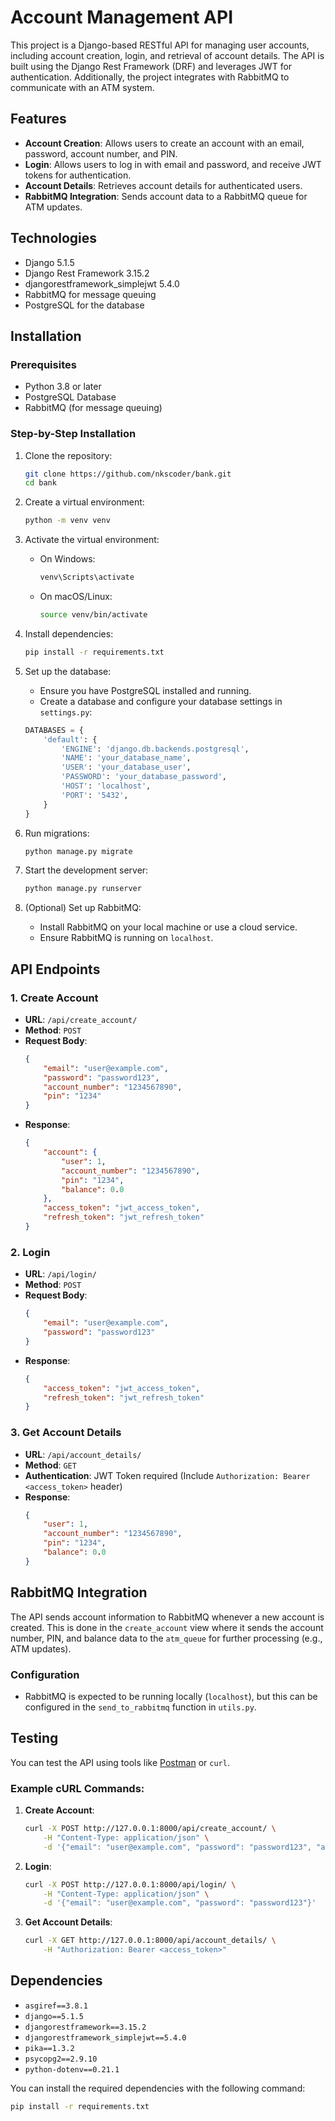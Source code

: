# Account Management API

This project is a Django-based RESTful API for managing user accounts, including account creation, login, and retrieval of account details. The API is built using the Django Rest Framework (DRF) and leverages JWT for authentication. Additionally, the project integrates with RabbitMQ to communicate with an ATM system.

## Features

- **Account Creation**: Allows users to create an account with an email, password, account number, and PIN.
- **Login**: Allows users to log in with email and password, and receive JWT tokens for authentication.
- **Account Details**: Retrieves account details for authenticated users.
- **RabbitMQ Integration**: Sends account data to a RabbitMQ queue for ATM updates.

## Technologies

- Django 5.1.5
- Django Rest Framework 3.15.2
- djangorestframework_simplejwt 5.4.0
- RabbitMQ for message queuing
- PostgreSQL for the database

## Installation

### Prerequisites

- Python 3.8 or later
- PostgreSQL Database
- RabbitMQ (for message queuing)

### Step-by-Step Installation

1. Clone the repository:

    ```bash
    git clone https://github.com/nkscoder/bank.git
    cd bank
    ```

2. Create a virtual environment:

    ```bash
    python -m venv venv
    ```

3. Activate the virtual environment:

    - On Windows:

        ```bash
        venv\Scripts\activate
        ```

    - On macOS/Linux:

        ```bash
        source venv/bin/activate
        ```

4. Install dependencies:

    ```bash
    pip install -r requirements.txt
    ```

5. Set up the database:

    - Ensure you have PostgreSQL installed and running.
    - Create a database and configure your database settings in `settings.py`:

    ```python
    DATABASES = {
        'default': {
            'ENGINE': 'django.db.backends.postgresql',
            'NAME': 'your_database_name',
            'USER': 'your_database_user',
            'PASSWORD': 'your_database_password',
            'HOST': 'localhost',
            'PORT': '5432',
        }
    }
    ```

6. Run migrations:

    ```bash
    python manage.py migrate
    ```

7. Start the development server:

    ```bash
    python manage.py runserver
    ```

8. (Optional) Set up RabbitMQ:

    - Install RabbitMQ on your local machine or use a cloud service.
    - Ensure RabbitMQ is running on `localhost`.

## API Endpoints

### 1. **Create Account**
- **URL**: `/api/create_account/`
- **Method**: `POST`
- **Request Body**:
    ```json
    {
        "email": "user@example.com",
        "password": "password123",
        "account_number": "1234567890",
        "pin": "1234"
    }
    ```
- **Response**:
    ```json
    {
        "account": {
            "user": 1,
            "account_number": "1234567890",
            "pin": "1234",
            "balance": 0.0
        },
        "access_token": "jwt_access_token",
        "refresh_token": "jwt_refresh_token"
    }
    ```

### 2. **Login**
- **URL**: `/api/login/`
- **Method**: `POST`
- **Request Body**:
    ```json
    {
        "email": "user@example.com",
        "password": "password123"
    }
    ```
- **Response**:
    ```json
    {
        "access_token": "jwt_access_token",
        "refresh_token": "jwt_refresh_token"
    }
    ```

### 3. **Get Account Details**
- **URL**: `/api/account_details/`
- **Method**: `GET`
- **Authentication**: JWT Token required (Include `Authorization: Bearer <access_token>` header)
- **Response**:
    ```json
    {
        "user": 1,
        "account_number": "1234567890",
        "pin": "1234",
        "balance": 0.0
    }
    ```

## RabbitMQ Integration

The API sends account information to RabbitMQ whenever a new account is created. This is done in the `create_account` view where it sends the account number, PIN, and balance data to the `atm_queue` for further processing (e.g., ATM updates).

### Configuration

- RabbitMQ is expected to be running locally (`localhost`), but this can be configured in the `send_to_rabbitmq` function in `utils.py`.

## Testing

You can test the API using tools like [Postman](https://www.postman.com/) or `curl`.

### Example cURL Commands:

1. **Create Account**:
    ```bash
    curl -X POST http://127.0.0.1:8000/api/create_account/ \
        -H "Content-Type: application/json" \
        -d '{"email": "user@example.com", "password": "password123", "account_number": "1234567890", "pin": "1234"}'
    ```

2. **Login**:
    ```bash
    curl -X POST http://127.0.0.1:8000/api/login/ \
        -H "Content-Type: application/json" \
        -d '{"email": "user@example.com", "password": "password123"}'
    ```

3. **Get Account Details**:
    ```bash
    curl -X GET http://127.0.0.1:8000/api/account_details/ \
        -H "Authorization: Bearer <access_token>"
    ```

## Dependencies

- `asgiref==3.8.1`
- `django==5.1.5`
- `djangorestframework==3.15.2`
- `djangorestframework_simplejwt==5.4.0`
- `pika==1.3.2`
- `psycopg2==2.9.10`
- `python-dotenv==0.21.1`

You can install the required dependencies with the following command:

```bash
pip install -r requirements.txt
